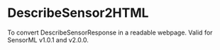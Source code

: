 # DescribeSensor2HTML

To convert DescribeSensorResponse in a readable webpage. Valid for SensorML v1.0.1 and v2.0.0.
